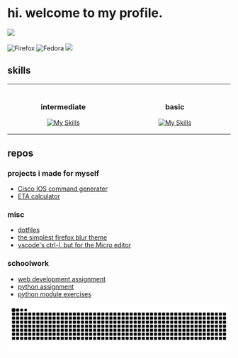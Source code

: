 # hi. welcome to my profile.
![](http://github-profile-summary-cards.vercel.app/api/cards/profile-details?username=meow-d&theme=ayu_mirage) 

![Firefox](https://img.shields.io/badge/Firefox-FF7139?style=for-the-badge&logo=Firefox-Browser&logoColor=white)
![Fedora](https://img.shields.io/badge/Fedora-294172?style=for-the-badge&logo=fedora&logoColor=white)
![](https://komarev.com/ghpvc/?username=meow-d&color=ff69b4&style=for-the-badge)

## skills
<table width=50%><tr><td valign="top" width="50%">
<div align="center">
<img width="441" height="1">

### intermediate
[![My Skills](https://skillicons.dev/icons?i=python,html,css,git,linux&perline=3)](https://skillicons.dev)
</div>
</td><td valign="top" width="50%">
<div align="center">
<img width="441" height="1">

### basic
[![My Skills](https://skillicons.dev/icons?i=javascript,php,godot&perline=3)](https://skillicons.dev)
</div>
</td></tr></table>

## repos

### projects i made for myself
- [Cisco IOS command generater](https://github.com/meow-d/cisco-IOS-command-generator)
- [ETA calculator](https://github.com/meow-d/eta-calculator)

### misc
- [dotfiles](https://github.com/meow-d/dotfiles)
- [the simplest firefox blur theme](https://github.com/meow-d/firefox-simple-blur)
- [vscode's ctrl-l, but for the Micro editor](https://github.com/meow-d/selectMoreLines)

### schoolwork
- [web development assignment](https://github.com/farm-info/farm.info)
- [python assignment](https://github.com/meow-d/inventory)
- [python module exercises](https://github.com/meow-d/pwp-module)

<picture>
  <source media="(prefers-color-scheme: dark)" srcset="https://raw.githubusercontent.com/meow-d/meow-d/output/github-contribution-grid-snake-dark.svg">
  <source media="(prefers-color-scheme: light)" srcset="https://raw.githubusercontent.com/meow-d/meow-d/output/github-contribution-grid-snake.svg">
  <img alt="github contribution grid snake animation" src="https://raw.githubusercontent.com/meow-d/meow-d/output/github-contribution-grid-snake.svg">
</picture>
